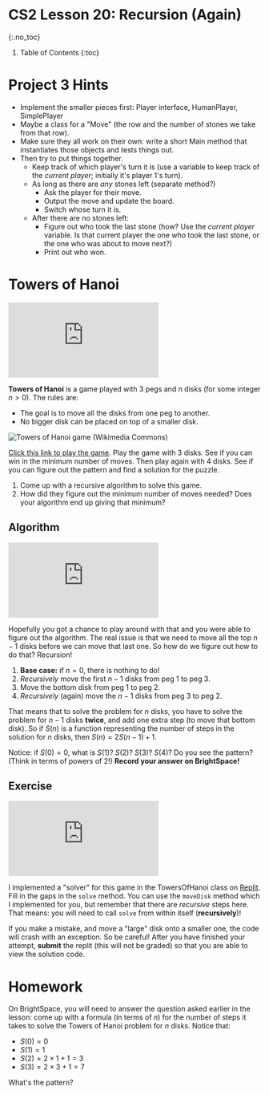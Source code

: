 # CS2 Lesson 20: Recursion (Again)
{:.no_toc}

1. Table of Contents
{:toc}

# Project 3 Hints

* Implement the smaller pieces first: Player interface, HumanPlayer, SimplePlayer
* Maybe a class for a "Move" (the row and the number of stones we take from that row).
* Make sure they all work on their own: write a short Main method that instantiates those objects and tests things out.
* Then try to put things together.
  * Keep track of which player's turn it is (use a variable to keep track of the *current player*; initially it's player 1's turn).
  * As long as there are *any* stones left (separate method?)
    * Ask the player for their move.
    * Output the move and update the board.
    * Switch whose turn it is.
  * After there are no stones left:
    * Figure out who took the last stone (how? Use the *current player* variable. Is that current player the one who took the last stone, or the one who was about to move next?)
    * Print out who won.

# Towers of Hanoi

<div class="youtube-container">
<iframe src="https://www.youtube.com/embed/nDApcFBgSgQ" title="YouTube video player" frameborder="0" allow="accelerometer; autoplay; clipboard-write; encrypted-media; gyroscope; picture-in-picture" allowfullscreen></iframe>
</div>

**Towers of Hanoi** is a game played with 3 pegs and $n$ disks (for some integer $n > 0$). The rules are:

* The goal is to move all the disks from one peg to another.
* No bigger disk can be placed on top of a smaller disk.

<img src="https://upload.wikimedia.org/wikipedia/commons/0/07/Tower_of_Hanoi.jpeg" alt="Towers of Hanoi game (Wikimedia Commons)" />

[Click this link to play the game](https://www.mathsisfun.com/games/towerofhanoi.html). Play the game with 3 disks. See if you can win in the minimum number of moves. Then play again with 4 disks. See if you can figure out the pattern and find a solution for the puzzle.

1. Come up with a recursive algorithm to solve this game.
2. How did they figure out the minimum number of moves needed? Does your algorithm end up giving that minimum?

## Algorithm

<div class="youtube-container">
<iframe src="https://www.youtube.com/embed/X3bM-0Le2jE" title="YouTube video player" frameborder="0" allow="accelerometer; autoplay; clipboard-write; encrypted-media; gyroscope; picture-in-picture" allowfullscreen></iframe>
</div>

Hopefully you got a chance to play around with that and you were able to figure out the algorithm. The real issue is that we need to move all the top $n - 1$ disks before we can move that last one. So how do we figure out how to do that? Recursion!

1. **Base case:** if $n = 0$, there is nothing to do!
2. *Recursively* move the first $n - 1$ disks from peg $1$ to peg $3$.
3. Move the bottom disk from peg $1$ to peg $2$.
4. *Recursively* (again) move the $n - 1$ disks from peg $3$ to peg $2$.

That means that to solve the problem for $n$ disks, you have to solve the problem for $n - 1$ disks **twice**, and add one extra step (to move that bottom disk). So if $S(n)$ is a function representing the number of steps in the solution for $n$ disks, then $S(n) = 2S(n - 1) + 1$.

Notice: if $S(0) = 0$, what is $S(1)$? $S(2)$? $S(3)$? $S(4)$? Do you see the pattern? (Think in terms of powers of 2!) **Record your answer on BrightSpace!**

## Exercise

<div class="youtube-container">
<iframe src="https://www.youtube.com/embed/880GnhkYQ-o" title="YouTube video player" frameborder="0" allow="accelerometer; autoplay; clipboard-write; encrypted-media; gyroscope; picture-in-picture" allowfullscreen></iframe>
</div>

I implemented a "solver" for this game in the TowersOfHanoi class on [Replit](https://replit.com/team/cs2-fall-2023/Lesson-20). Fill in the gaps in the `solve` method. You can use the `moveDisk` method which I implemented for you, but remember that there are *recursive* steps here. That means: you will need to call `solve` from within itself (**recursively**)!

If you make a mistake, and move a "large" disk onto a smaller one, the code will crash with an exception. So be careful! After you have finished your attempt, **submit** the replit (this will not be graded) so that you are able to view the solution code.

# Homework

On BrightSpace, you will need to answer the question asked earlier in the lesson: come up with a formula (in terms of $n$) for the number of steps it takes to solve the Towers of Hanoi problem for $n$ disks. Notice that:

* $S(0) = 0$
* $S(1) = 1$
* $S(2) = 2 \times 1 + 1 = 3$
* $S(3) = 2 \times 3 + 1 = 7$

What's the pattern?